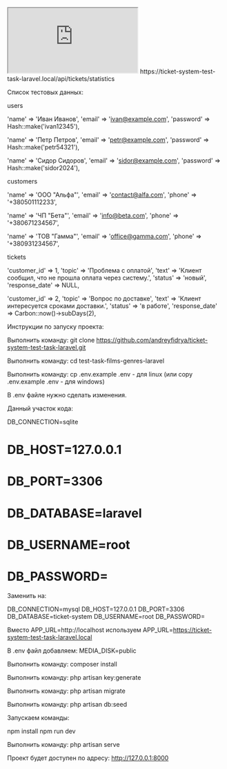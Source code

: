<iframe src="https://ticket-system-test-task-laravel.local/widget"></iframe>
https://ticket-system-test-task-laravel.local/api/tickets/statistics

Список тестовых данных:

users

'name' => 'Иван Иванов',
'email' => 'ivan@example.com',
'password' => Hash::make('ivan12345'),

'name' => 'Петр Петров',
'email' => 'petr@example.com',
'password' => Hash::make('petr54321'),

'name' => 'Сидор Сидоров',
'email' => 'sidor@example.com',
'password' => Hash::make('sidor2024'),

customers

'name' => 'ООО "Альфа"',
'email' => 'contact@alfa.com',
'phone' => '+380501112233',

'name' => 'ЧП "Бета"',
'email' => 'info@beta.com',
'phone' => '+380671234567',

'name' => 'ТОВ "Гамма"',
'email' => 'office@gamma.com',
'phone' => '+380931234567',

tickets

'customer_id' => 1,
'topic' => 'Проблема с оплатой',
'text' => 'Клиент сообщил, что не прошла оплата через систему.',
'status' => 'новый',
'response_date' => NULL,

'customer_id' => 2,
'topic' => 'Вопрос по доставке',
'text' => 'Клиент интересуется сроками доставки.',
'status' => 'в работе',
'response_date' => Carbon::now()->subDays(2),

Инструкции по запуску проекта:

Выполнить команду: git clone https://github.com/andreyfidrya/ticket-system-test-task-laravel.git 

Выполнить команду: cd test-task-films-genres-laravel

Выполнить команду: cp .env.example .env - для linux (или copy .env.example .env - для windows)

В .env файле нужно сделать изменения.

Данный участок кода:

DB_CONNECTION=sqlite
# DB_HOST=127.0.0.1
# DB_PORT=3306
# DB_DATABASE=laravel
# DB_USERNAME=root
# DB_PASSWORD=

Заменить на:

DB_CONNECTION=mysql
DB_HOST=127.0.0.1
DB_PORT=3306
DB_DATABASE=ticket-system
DB_USERNAME=root
DB_PASSWORD=

Вместо APP_URL=http://localhost используем APP_URL=https://ticket-system-test-task-laravel.local

В .env файл добавляем: MEDIA_DISK=public

Выполнить команду: composer install

Выполнить команду: php artisan key:generate

Выполнить команду: php artisan migrate

Выполнить команду: php artisan db:seed

Запускаем команды:

npm install
npm run dev

Выполнить команду: php artisan serve

Проект будет доступен по адресу: http://127.0.0.1:8000